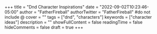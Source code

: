 +++
title = "Dnd Character Inspirations"
date = "2022-09-02T10:23:46-05:00"
author = "FatherFireball"
authorTwitter = "FatherFireball" #do not include @
cover = ""
tags = ["dnd", "characters"]
keywords = ["character ideas"]
description = ""
showFullContent = false
readingTime = false
hideComments = false
draft = true
+++
